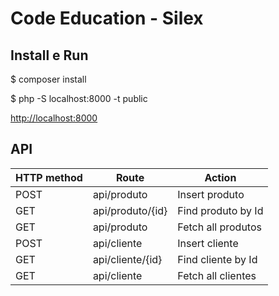 # Code Education - Silex

## Install e Run

$ composer install

$ php -S localhost:8000 -t public

[http://localhost:8000](http://localhost:8000)

## API
|HTTP method | Route           | Action            |
|------------|-----------------|-------------------|
|POST        | api/produto     | Insert produto    |
|GET         | api/produto/{id}| Find produto by Id|
|GET         | api/produto     | Fetch all produtos|
|POST        | api/cliente     | Insert cliente    |
|GET         | api/cliente/{id}| Find cliente by Id|
|GET         | api/cliente     | Fetch all clientes|